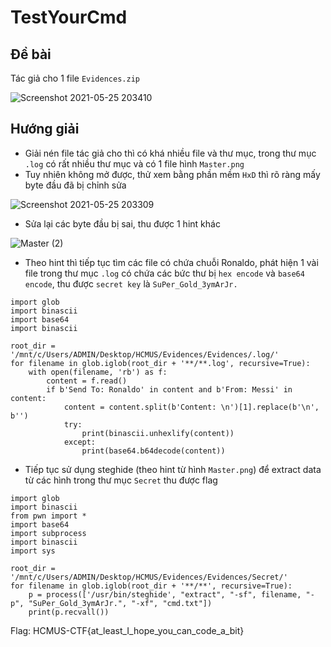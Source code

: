 # TestYourCmd
## Đề bài
Tác giả cho 1 file `Evidences.zip`

![Screenshot 2021-05-25 203410](https://user-images.githubusercontent.com/41907864/119506930-93f64100-bd98-11eb-8d41-f3bcfa9dcfa5.png)

## Hướng giải
- Giải nén file tác giả cho thì có khá nhiều file và thư mục, trong thư mục `.log` có rất nhiều thư mục và có 1 file hình `Master.png`
- Tuy nhiên không mở được, thử xem bằng phần mềm `HxD` thì rõ ràng mấy byte đầu đã bị chỉnh sửa

![Screenshot 2021-05-25 203309](https://user-images.githubusercontent.com/41907864/119506781-7032fb00-bd98-11eb-9cfb-87031d436368.png)

- Sửa lại các byte đầu bị sai, thu được 1 hint khác

![Master (2)](https://user-images.githubusercontent.com/41907864/119507358-f94a3200-bd98-11eb-9568-88d70773e9ca.png)

- Theo hint thì tiếp tục tìm các file có chứa chuỗi Ronaldo, phát hiện 1 vài file trong thư mục `.log` có chứa các bức thư bị `hex encode` và `base64 encode`, thu được `secret key` là `SuPer_Gold_3ymArJr.`

```python3
import glob
import binascii
import base64
import binascii

root_dir = '/mnt/c/Users/ADMIN/Desktop/HCMUS/Evidences/Evidences/.log/'
for filename in glob.iglob(root_dir + '**/**.log', recursive=True):
    with open(filename, 'rb') as f:
        content = f.read()
        if b'Send To: Ronaldo' in content and b'From: Messi' in content:
            content = content.split(b'Content: \n')[1].replace(b'\n', b'')
            try:
                print(binascii.unhexlify(content))
            except:
                print(base64.b64decode(content))
```
- Tiếp tục sử dụng steghide (theo hint từ hình `Master.png`) để extract data từ các hình trong thư mục `Secret` thu được flag

```python3
import glob
import binascii
from pwn import *
import base64
import subprocess
import binascii
import sys

root_dir = '/mnt/c/Users/ADMIN/Desktop/HCMUS/Evidences/Evidences/Secret/'
for filename in glob.iglob(root_dir + '**/**', recursive=True):
    p = process(['/usr/bin/steghide', "extract", "-sf", filename, "-p", "SuPer_Gold_3ymArJr.", "-xf", "cmd.txt"])
    print(p.recvall())
```

Flag: HCMUS-CTF{at_least_I_hope_you_can_code_a_bit}